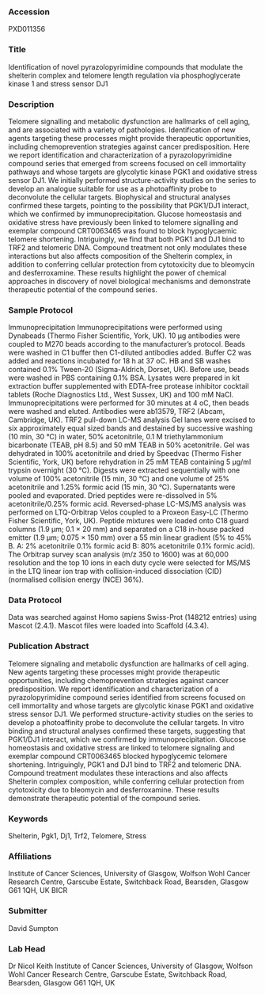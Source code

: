 ### Accession
PXD011356

### Title
Identification of novel pyrazolopyrimidine compounds that modulate the shelterin complex and telomere length regulation via phosphoglycerate kinase 1 and stress sensor DJ1

### Description
Telomere signalling and metabolic dysfunction are hallmarks of cell aging, and are associated with a variety of pathologies. Identification of new agents targeting these processes might provide therapeutic opportunities, including chemoprevention strategies against cancer predisposition. Here we report identification and characterization of a pyrazolopyrimidine compound series that emerged from screens focused on cell immortality pathways and whose targets are glycolytic kinase PGK1 and oxidative stress sensor DJ1. We initially performed structure-activity studies on the series to develop an analogue suitable for use as a photoaffinity probe to deconvolute the cellular targets. Biophysical and structural analyses confirmed these targets, pointing to the possibility that PGK1/DJ1 interact, which we confirmed by immunoprecipitation. Glucose homeostasis and oxidative stress have previously been linked to telomere signalling and exemplar compound CRT0063465 was found to block hypoglycaemic telomere shortening. Intriguingly, we find that both PGK1 and DJ1 bind to TRF2 and telomeric DNA. Compound treatment not only modulates these interactions but also affects composition of the Shelterin complex, in addition to conferring cellular protection from cytotoxicity due to bleomycin and desferroxamine. These results highlight the power of chemical approaches in discovery of novel biological mechanisms and demonstrate therapeutic potential of the compound series.

### Sample Protocol
Immunoprecipitation  Immunoprecipitations were performed using Dynabeads (Thermo Fisher Scientific, York, UK). 10 μg antibodies were coupled to M270 beads according to the manufacturer’s protocol. Beads were washed in C1 buffer then C1-diluted antibodies added. Buffer C2 was added and reactions incubated for 18 h at 37 oC. HB and SB washes contained 0.1% Tween-20 (Sigma-Aldrich, Dorset, UK). Before use, beads were washed in PBS containing 0.1% BSA. Lysates were prepared in kit extraction buffer supplemented with EDTA-free protease inhibitor cocktail tablets (Roche Diagnostics Ltd., West Sussex, UK) and 100 mM NaCl. Immunoprecipitations were performed for 30 minutes at 4 oC, then beads were washed and eluted. Antibodies were ab13579, TRF2 (Abcam, Cambridge, UK).   TRF2 pull-down LC-MS analysis  Gel lanes were excised to six approximately equal sized bands and destained by successive washing (10 min, 30 °C) in water, 50% acetonitrile, 0.1 M triethylammonium bicarbonate (TEAB, pH 8.5) and 50 mM TEAB in 50% acetonitrile. Gel was dehydrated in 100% acetonitrile and dried by Speedvac (Thermo Fisher Scientific, York, UK) before rehydration in 25 mM TEAB containing 5 μg/ml trypsin overnight (30 °C). Digests were extracted sequentially with one volume of 100% acetonitrile (15 min, 30 °C) and one volume of 25% acetonitrile and 1.25% formic acid (15 min, 30 °C). Supernatants were pooled and evaporated. Dried peptides were re-dissolved in 5% acetonitrile/0.25% formic acid. Reversed-phase LC-MS/MS analysis was performed on LTQ-Orbitrap Velos coupled to a Proxeon Easy-LC (Thermo Fisher Scientific, York, UK). Peptide mixtures were loaded onto C18 guard columns (1.9 μm; 0.1 × 20 mm) and separated on a C18 in-house packed emitter (1.9 μm; 0.075 × 150 mm) over a 55 min linear gradient (5% to 45% B. A: 2% acetonitrile 0.1% formic acid B: 80% acetonitrile 0.1% formic acid). The Orbitrap survey scan analysis (m/z 350 to 1600) was at 60,000 resolution and the top 10 ions in each duty cycle were selected for MS/MS in the LTQ linear ion trap with collision-induced dissociation (CID) (normalised collision energy (NCE) 36%).

### Data Protocol
Data was searched against Homo sapiens Swiss-Prot (148212 entries) using Mascot (2.4.1). Mascot files were loaded into Scaffold (4.3.4).

### Publication Abstract
Telomere signaling and metabolic dysfunction are hallmarks of cell aging. New agents targeting these processes might provide therapeutic opportunities, including chemoprevention strategies against cancer predisposition. We report identification and characterization of a pyrazolopyrimidine compound series identified from screens focused on cell immortality and whose targets are glycolytic kinase PGK1 and oxidative stress sensor DJ1. We performed structure-activity studies on the series to develop a photoaffinity probe to deconvolute the cellular targets. In vitro binding and structural analyses confirmed these targets, suggesting that PGK1/DJ1 interact, which we confirmed by immunoprecipitation. Glucose homeostasis and oxidative stress are linked to telomere signaling and exemplar compound CRT0063465 blocked hypoglycemic telomere shortening. Intriguingly, PGK1 and DJ1 bind to TRF2 and telomeric DNA. Compound treatment modulates these interactions and also affects Shelterin complex composition, while conferring cellular protection from cytotoxicity due to bleomycin and desferroxamine. These results demonstrate therapeutic potential of the compound series.

### Keywords
Shelterin, Pgk1, Dj1, Trf2, Telomere, Stress

### Affiliations
Institute of Cancer Sciences, University of Glasgow, Wolfson Wohl Cancer Research Centre, Garscube Estate, Switchback Road, Bearsden, Glasgow G61 1QH, UK
BICR

### Submitter
David Sumpton

### Lab Head
Dr Nicol Keith
Institute of Cancer Sciences, University of Glasgow, Wolfson Wohl Cancer Research Centre, Garscube Estate, Switchback Road, Bearsden, Glasgow G61 1QH, UK



